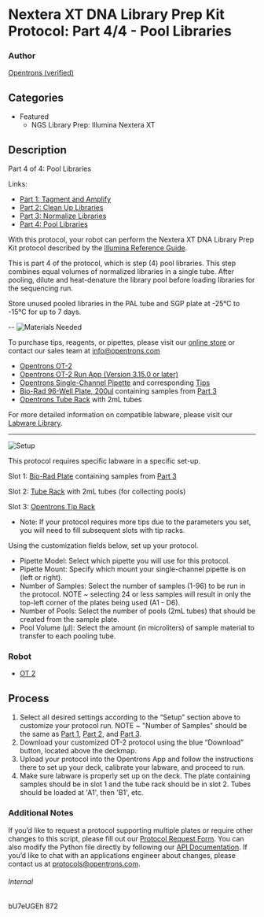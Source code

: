 # Nextera XT DNA Library Prep Kit Protocol: Part 4/4 - Pool Libraries

### Author
[Opentrons (verified)](https://opentrons.com/)

## Categories
* Featured
     * NGS Library Prep: Illumina Nextera XT

## Description
Part 4 of 4: Pool Libraries

Links:
* [Part 1: Tagment and Amplify](http://protocols.opentrons.com/protocol/illumina-nextera-XT-library-prep-part1)
* [Part 2: Clean Up Libraries](http://protocols.opentrons.com/protocol/illumina-nextera-XT-library-prep-part2)
* [Part 3: Normalize Libraries](http://protocols.opentrons.com/protocol/illumina-nextera-XT-library-prep-part3)
* [Part 4: Pool Libraries](http://protocols.opentrons.com/protocol/illumina-nextera-XT-library-prep-part4)

With this protocol, your robot can perform the Nextera XT DNA Library Prep Kit protocol described by the [Illumina Reference Guide](https://support.illumina.com/content/dam/illumina-support/documents/documentation/chemistry_documentation/samplepreps_nextera/nextera-xt/nextera-xt-library-prep-reference-guide-15031942-03.pdf).

This is part 4 of the protocol, which is step (4) pool libraries. This step combines equal volumes of normalized libraries in a single tube. After pooling, dilute and heat-denature the library pool before loading libraries for the sequencing run.

Store unused pooled libraries in the PAL tube and SGP plate at -25°C to -15°C for up to 7 days.

--
![Materials Needed](https://s3.amazonaws.com/opentrons-protocol-library-website/custom-README-images/001-General+Headings/materials.png)

To purchase tips, reagents, or pipettes, please visit our [online store](https://shop.opentrons.com/) or contact our sales team at [info@opentrons.com](mailto:info@opentrons.com)

* [Opentrons OT-2](https://shop.opentrons.com/collections/ot-2-robot/products/ot-2)
* [Opentrons OT-2 Run App (Version 3.15.0 or later)](https://opentrons.com/ot-app/)
* [Opentrons Single-Channel Pipette](https://shop.opentrons.com/collections/ot-2-pipettes) and corresponding [Tips](https://shop.opentrons.com/collections/opentrons-tips)
* [Bio-Rad 96-Well Plate, 200μl](https://labware.opentrons.com/biorad_96_wellplate_200ul_pcr) containing samples from [Part 3](http://protocols.opentrons.com/protocol/illumina-nextera-XT-library-prep-part3)
* [Opentrons Tube Rack](https://shop.opentrons.com/collections/racks-and-adapters/products/tube-rack-set-1) with 2mL tubes

For more detailed information on compatible labware, please visit our [Labware Library](https://labware.opentrons.com/).


---
![Setup](https://s3.amazonaws.com/opentrons-protocol-library-website/custom-README-images/001-General+Headings/Setup.png)

This protocol requires specific labware in a specific set-up.

Slot 1: [Bio-Rad Plate](https://labware.opentrons.com/biorad_96_wellplate_200ul_pcr) containing samples from [Part 3](http://protocols.opentrons.com/protocol/illumina-nextera-XT-library-prep-part3)

Slot 2: [Tube Rack](https://shop.opentrons.com/collections/racks-and-adapters/products/tube-rack-set-1) with 2mL tubes (for collecting pools)

Slot 3: [Opentrons Tip Rack](https://shop.opentrons.com/collections/opentrons-tips)
* Note: If your protocol requires more tips due to the parameters you set, you will need to fill subsequent slots with tip racks.


Using the customization fields below, set up your protocol.
* Pipette Model: Select which pipette you will use for this protocol.
* Pipette Mount: Specify which mount your single-channel pipette is on (left or right).
* Number of Samples: Select the number of samples (1-96) to be run in the protocol. NOTE ~ selecting 24 or less samples will result in only the top-left corner of the plates being used (A1 - D6).
* Number of Pools: Select the number of pools (2mL tubes) that should be created from the sample plate.
* Pool Volume (μl): Select the amount (in microliters) of sample material to transfer to each pooling tube.



### Robot
* [OT 2](https://opentrons.com/ot-2)


## Process
1. Select all desired settings according to the “Setup” section above to customize your protocol run.
NOTE ~ "Number of Samples" should be the same as [Part 1](http://protocols.opentrons.com/protocol/illumina-nextera-XT-library-prep-part1), [Part 2](http://protocols.opentrons.com/protocol/illumina-nextera-XT-library-prep-part2), and [Part 3](http://protocols.opentrons.com/protocol/illumina-nextera-XT-library-prep-part3).
2. Download your customized OT-2 protocol using the blue “Download” button, located above the deckmap.
3. Upload your protocol into the Opentrons App and follow the instructions there to set up your deck, calibrate your labware, and proceed to run.
4. Make sure labware is properly set up on the deck. The plate containing samples should be in slot 1 and the tube rack should be in slot 2. Tubes should be loaded at 'A1', then 'B1', etc.

### Additional Notes
If you’d like to request a protocol supporting multiple plates or require other changes to this script, please fill out our [Protocol Request Form](https://opentrons-protocol-dev.paperform.co/). You can also modify the Python file directly by following our [API Documentation](https://docs.opentrons.com/v2/). If you’d like to chat with an applications engineer about changes, please contact us at [protocols@opentrons.com](mailto:protocols@opentrons.com).

###### Internal
bU7eUGEh
872

